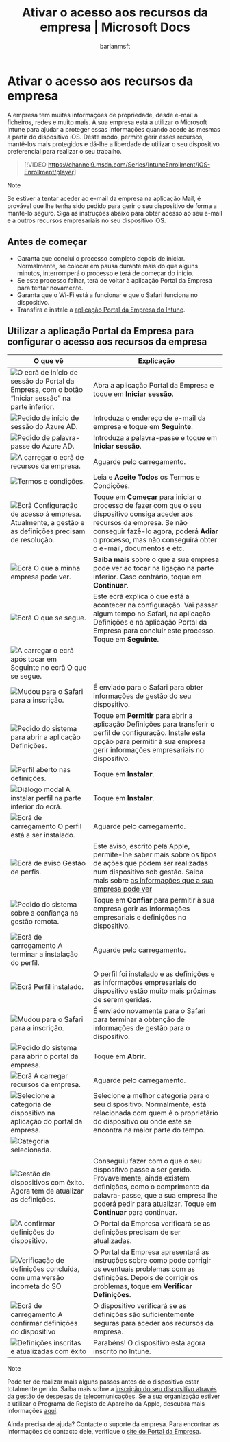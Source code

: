 ﻿---
title: Ativar o acesso aos recursos da empresa | Microsoft Docs
description: Descreve como fazer com que o dispositivo iOS seja gerido pelo Intune
keywords: 
author: barlanmsft
ms.author: barlan
manager: angrobe
ms.date: 11/21/2017
ms.topic: article
ms.prod: 
ms.service: microsoft-intune
ms.technology: 
ms.assetid: 6eeec7aa-1b07-4ce3-894c-13e09b89bdd4
searchScope: User help
ROBOTS: 
ms.reviewer: esmich
ms.suite: ems
ms.custom: intune-enduser
ms.openlocfilehash: 206de56ee967f4cd142e5cd7c9d63971b9b727c6
ms.sourcegitcommit: 520eb7712625e129b781e2f2b9fe16f9b9f3d08a
ms.translationtype: HT
ms.contentlocale: pt-PT
ms.lasthandoff: 12/01/2017
---
# <a name="set-up-access-to-your-company-resources"></a>Ativar o acesso aos recursos da empresa

A empresa tem muitas informações de propriedade, desde e-mail a ficheiros, redes e muito mais. A sua empresa está a utilizar o Microsoft Intune para ajudar a proteger essas informações quando acede às mesmas a partir do dispositivo iOS. Deste modo, permite gerir esses recursos, mantê-los mais protegidos e dá-lhe a liberdade de utilizar o seu dispositivo preferencial para realizar o seu trabalho.

> [!VIDEO https://channel9.msdn.com/Series/IntuneEnrollment/iOS-Enrollment/player]

> [!NOTE]
> Se estiver a tentar aceder ao e-mail da empresa na aplicação Mail, é provável que lhe tenha sido pedido para gerir o seu dispositivo de forma a mantê-lo seguro. Siga as instruções abaixo para obter acesso ao seu e-mail e a outros recursos empresariais no seu dispositivo iOS.

## <a name="before-you-start"></a>Antes de começar

- Garanta que conclui o processo completo depois de iniciar. Normalmente, se colocar em pausa durante mais do que alguns minutos, interromperá o processo e terá de começar do início.
- Se este processo falhar, terá de voltar à aplicação Portal da Empresa para tentar novamente.
- Garanta que o Wi-Fi está a funcionar e que o Safari funciona no dispositivo.
- Transfira e instale a [aplicação Portal da Empresa do Intune](install-and-sign-in-to-the-intune-company-portal-app-ios.md).


## <a name="using-the-company-portal-app-to-set-up-access-to-company-resources"></a>Utilizar a aplicação Portal da Empresa para configurar o acesso aos recursos da empresa

|O que vê|Explicação|
|---|---|
|![O ecrã de início de sessão do Portal da Empresa, com o botão “Iniciar sessão” na parte inferior.](./media/ios-0-cp-enroll-1711.png)|Abra a aplicação Portal da Empresa e toque em **Iniciar sessão**.|
|![Pedido de início de sessão do Azure AD.](./media/ios-0a-cp-enroll-1711.png)|Introduza o endereço de e-mail da empresa e toque em **Seguinte**.|
|![Pedido de palavra-passe do Azure AD.](./media/ios-0b-cp-enroll-1711.png)|Introduza a palavra-passe e toque em **Iniciar sessão**.|
|![A carregar o ecrã de recursos da empresa.](./media/ios-1-cp-enroll-1711.png)|Aguarde pelo carregamento.|
|![Termos e condições.](./media/ios-2-cp-enroll-1711.png)|Leia e **Aceite Todos** os Termos e Condições.|
|![Ecrã Configuração de acesso à empresa. Atualmente, a gestão e as definições precisam de resolução.](./media/ios-3-cp-enroll-1711.png)|Toque em **Começar** para iniciar o processo de fazer com que o seu dispositivo consiga aceder aos recursos da empresa. Se não conseguir fazê-lo agora, poderá **Adiar** o processo, mas não conseguirá obter o e-mail, documentos e etc.|
|![Ecrã O que a minha empresa pode ver.](./media/ios-4-cp-enroll-1711.png)|**Saiba mais** sobre o que a sua empresa pode ver ao tocar na ligação na parte inferior. Caso contrário, toque em **Continuar**.|
|![Ecrã O que se segue.](./media/ios-5-cp-enroll-1711.png)|Este ecrã explica o que está a acontecer na configuração. Vai passar algum tempo no Safari, na aplicação Definições e na aplicação Portal da Empresa para concluir este processo. Toque em **Seguinte**.|
|![A carregar o ecrã após tocar em Seguinte no ecrã O que se segue.](./media/ios-6-cp-enroll-1711.png)||
|![Mudou para o Safari para a inscrição.](./media/ios-7-cp-enroll-1711.png)|É enviado para o Safari para obter informações de gestão do seu dispositivo.|
|![Pedido do sistema para abrir a aplicação Definições.](./media/ios-8-cp-enroll-1711.png)|Toque em **Permitir** para abrir a aplicação Definições para transferir o perfil de configuração. Instale esta opção para permitir à sua empresa gerir informações empresariais no dispositivo.|
|![Perfil aberto nas definições.](./media/ios-9-cp-enroll-1711.png)|Toque em **Instalar**.|
|![Diálogo modal A instalar perfil na parte inferior do ecrã.](./media/ios-10-cp-enroll-1711.png)|Toque em **Instalar**.|
|![Ecrã de carregamento O perfil está a ser instalado.](./media/ios-11-cp-enroll-1711.png)|Aguarde pelo carregamento.|
|![Ecrã de aviso Gestão de perfis.](./media/ios-12-cp-enroll-1711.png)|Este aviso, escrito pela Apple, permite-lhe saber mais sobre os tipos de ações que podem ser realizadas num dispositivo sob gestão. Saiba mais sobre [as informações que a sua empresa pode ver](what-info-can-your-company-see-when-you-enroll-your-device-in-intune.md)|
|![Pedido do sistema sobre a confiança na gestão remota.](./media/ios-13-cp-enroll-1711.png)|Toque em **Confiar** para permitir à sua empresa gerir as informações empresariais e definições no dispositivo.|
|![Ecrã de carregamento A terminar a instalação do perfil.](./media/ios-14-cp-enroll-1711.png)|Aguarde pelo carregamento.|
|![Ecrã Perfil instalado.](./media/ios-15-cp-enroll-1711.png)|O perfil foi instalado e as definições e as informações empresariais do dispositivo estão muito mais próximas de serem geridas.|
|![Mudou para o Safari para a inscrição.](./media/ios-16-cp-enroll-1711.png)|É enviado novamente para o Safari para terminar a obtenção de informações de gestão para o dispositivo. |
|![Pedido do sistema para abrir o portal da empresa.](./media/ios-17-cp-enroll-1711.png)|Toque em **Abrir**.|
|![Ecrã A carregar recursos da empresa.](./media/ios-18-cp-enroll-1711.png)|Aguarde pelo carregamento.|
|![Selecione a categoria de dispositivo na aplicação do portal da empresa.](./media/ios-19-cp-enroll-1711.png)|Selecione a melhor categoria para o seu dispositivo. Normalmente, está relacionada com quem é o proprietário do dispositivo ou onde este se encontra na maior parte do tempo.|
|![Categoria selecionada.](./media/ios-20-cp-enroll-1711.png)||
|![Gestão de dispositivos com êxito. Agora tem de atualizar as definições.](./media/ios-21-cp-enroll-1711.png)|Conseguiu fazer com o que o seu dispositivo passe a ser gerido. Provavelmente, ainda existem definições, como o comprimento da palavra-passe, que a sua empresa lhe poderá pedir para atualizar. Toque em **Continuar** para continuar.|
|![A confirmar definições do dispositivo.](./media/ios-22-cp-enroll-1711.png)|O Portal da Empresa verificará se as definições precisam de ser atualizadas.|
|![Verificação de definições concluída, com uma versão incorreta do SO](./media/ios-23-cp-enroll-1711.png)|O Portal da Empresa apresentará as instruções sobre como pode corrigir os eventuais problemas com as definições. Depois de corrigir os problemas, toque em **Verificar Definições**.|
|![Ecrã de carregamento A confirmar definições do dispositivo](./media/ios-24-cp-enroll-1711.png)|O dispositivo verificará se as definições são suficientemente seguras para aceder aos recursos da empresa.|
|![Definições inscritas e atualizadas com êxito](./media/ios-25-cp-enroll-1711.png)|Parabéns! O dispositivo está agora inscrito no Intune.|

> [!Note]
> Pode ter de realizar mais alguns passos antes de o dispositivo estar totalmente gerido. Saiba mais sobre a [inscrição do seu dispositivo através da gestão de despesas de telecomunicações](enroll-your-device-with-telecom-expense-management-ios.md). Se a sua organização estiver a utilizar o Programa de Registo de Aparelho da Apple, descubra mais informações [aqui](enroll-your-device-dep-ios.md).

Ainda precisa de ajuda? Contacte o suporte da empresa. Para encontrar as informações de contacto dele, verifique o [site do Portal da Empresa](https://portal.manage.microsoft.com).
